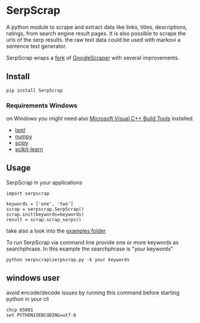 # SerpScrap
A python module to scrape and extract data like links, titles, descriptions, ratings, from search engine result pages.
It is also possible to scrape the urls of the serp results.
the raw text data could be used with markovi a sentence text generator.

 
SerpScrap wraps a [fork](https://github.com/ecoron/GoogleScraper) of [GoogleScraper](https://github.com/NikolaiT/GoogleScraper) with several improvements.

## Install

```
pip install SerpScrap
```

### Requirements Windows

on Windows you might need also [Microsoft Visual C++ Build Tools](http://landinghub.visualstudio.com/visual-cpp-build-tools) installed.

* [lxml](http://www.lfd.uci.edu/~gohlke/pythonlibs/#lxml)
* [numpy](http://www.lfd.uci.edu/~gohlke/pythonlibs/#numpy)
* [scipy](http://www.lfd.uci.edu/~gohlke/pythonlibs/#scipy)
* [scikit-learn](http://www.lfd.uci.edu/~gohlke/pythonlibs/#scikit-learn)

## Usage

SerpScrap in your applications

```
import serpscrap

keywords = ['one', 'two']
scrap = serpscrap.SerpScrap()
scrap.init(keywords=keywords)
result = scrap.scrap_serps()
```
take also a look into the [examples folder](examples/)

To run SerpScrap via command line provide one or more keywords as searchphrase.
In this example the searchphrase is "your keywords"

```
python serpscrap\serpscrap.py -k your keywords
```

## windows user

avoid encode/decode issues by running this command before starting python in your cli

```
chcp 65001
set PYTHONIOENCODING=utf-8
```
